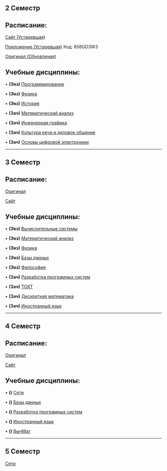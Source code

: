 ## 2 Семестр

## Расписание:

[Сайт (Устаревшая)](https://smart-timetable.app/share.html?code=5X3GSNL6)

[Приложение (Устаревшая)](https://smart-timetable.app/download) Код: 858GD3W3

[Оригинал (Обновленая)](https://github.com/DMN902/SpbGTI/blob/main/File/1%20курс%204%20ф-т.pdf)

## Учебные дисциплины:

• **(Экз)** [Программирование](https://github.com/DMN902/SpbGTI/blob/main/Subjects/Programming.md)

• **(Экз)** [Физика](https://github.com/DMN902/SpbGTI/blob/main/Subjects/physics.md)

• **(Экз)** [История](https://github.com/DMN902/SpbGTI/blob/main/Subjects/History.md)

• **(Зач)** [Математический анализ](https://github.com/DMN902/SpbGTI/blob/main/Предметы/Math.md)

• **(Зач)** [Инженерная графика](https://github.com/DMN902/SpbGTI/blob/main/Subjects/EngineeringGraphics.md)

• **(Зач)** [Культура речи и деловое общение](https://github.com/DMN902/SpbGTI/blob/main/Subjects/CultureOfSpeech.md)

• **(Зач)** [Основы цифровой электроники](https://github.com/DMN902/SpbGTI/blob/main/Subjects/OCE.md)

********************************************

## 3 Семестр

## Расписание:

[Оригинал](https://github.com/DMN902/SpbGTI/blob/main/File/2%20курс%204%20ф-т.jpg)

[Сайт](https://smart-timetable.app/share.html?code=YW11Y833)

## Учебные дисциплины:

• **(Экз)** [Вычислительные системы](https://github.com/DMN902/SpbGTI/blob/main/Subjects/3sem/ComputingSystems.md)

• **(Экз)** [Математический анализ](https://github.com/DMN902/SpbGTI/blob/main/Предметы/Math.md)

• **(Экз)** [Физика](https://github.com/DMN902/SpbGTI/blob/main/Subjects/physics.md)

• **(Экз)** [Базы данных](https://github.com/DMN902/SpbGTI/blob/main/Subjects/3sem/Databases.md)

• **(Экз)** [Философия](https://github.com/DMN902/SpbGTI/blob/main/Subjects/3sem/Philosophy.md)

• **(Зач)** [Разработка програмных систем](https://github.com/DMN902/SpbGTI/blob/main/Subjects/3sem/RPS.md)

• **(Зач)** [ТОХТ](https://github.com/DMN902/SpbGTI/blob/main/Subjects/3sem/OHT.md)

• **(Зач)** [Дискретная математика](https://github.com/DMN902/SpbGTI/blob/main/Subjects/3sem/DMath.md)

• **(Зач)** [Иностранный язык](https://github.com/DMN902/SpbGTI/blob/main/Subjects/3sem/English.md)

********************************************

## 4 Семестр

## Расписание:

[Оригинал](https://github.com/DMN902/SpbGTI/blob/main/File/2%20курс%204%20ф-т.jpg)

[Сайт](https://smart-timetable.app/share.html?code=YW11Y833)

## Учебные дисциплины:

• **()** [Сети](https://github.com/DMN902/SpbGTI/blob/main/Subjects/3sem/ComputingSystems.md)

• **()** [Базы данных](https://github.com/DMN902/SpbGTI/blob/main/Subjects/3sem/Databases.md)

• **()** [Разработка програмных систем](https://github.com/DMN902/SpbGTI/blob/main/Subjects/3sem/RPS.md)

• **()** [Иностранный язык](https://github.com/DMN902/SpbGTI/blob/main/Subjects/3sem/English.md)

• **()** [ВычМат](https://github.com/DMN902/SpbGTI/blob/main/Subjects/4sem/ComputationalMathematics.md)

********************************************

## 5 Семестр

[Сети](https://github.com/DMN902/SpbGTI/blob/main/Subjects/3sem/ComputingSystems.md)

